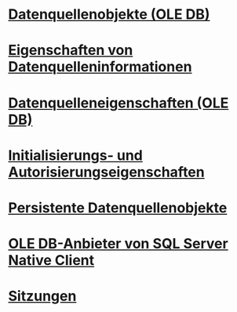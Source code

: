 # [Datenquellenobjekte (OLE DB)](data-source-objects-ole-db.md)
# [Eigenschaften von Datenquelleninformationen](data-source-information-properties.md)
# [Datenquelleneigenschaften (OLE DB)](data-source-properties-ole-db.md)
# [Initialisierungs- und Autorisierungseigenschaften](initialization-and-authorization-properties.md)
# [Persistente Datenquellenobjekte](persisted-data-source-objects.md)
# [OLE DB-Anbieter von SQL Server Native Client](session-properties-sql-server-native-client-ole-db-provider.md)
# [Sitzungen](sessions.md)
